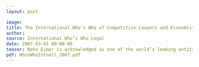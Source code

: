 ```yaml
---
layout: post

image:
title: The International Who's Who of Competition Lawyers and Economists 2007
author:
source: International Who’s Who Legal
date: 2007-03-01 00:00:00
teaser: Nate Eimer is acknowledged as one of the world’s leading antitrust practitioners
pdf: WhosWhoIntnatl_2007.pdf
---
```


